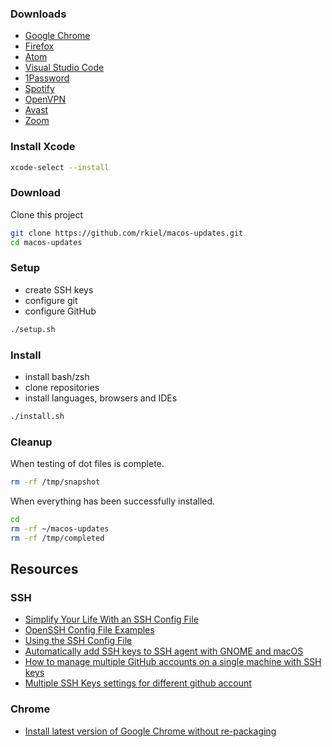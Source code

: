 ### Downloads

* [Google Chrome](http://www.google.com/chrome/)
* [Firefox](https://www.mozilla.org/en-US/firefox/)
* [Atom](https://atom.io/)
* [Visual Studio Code](https://code.visualstudio.com/)
* [1Password](https://1password.com/downloads/mac/)
* [Spotify](https://www.spotify.com/us/download/mac/)
* [OpenVPN](https://openvpn.net/download-open-vpn/)
* [Avast](https://www.avast.com/en-us/free-mac-security)
* [Zoom](https://zoom.us/download#client_4meeting)

### Install Xcode

```bash
xcode-select --install
```

### Download

Clone this project

```bash
git clone https://github.com/rkiel/macos-updates.git
cd macos-updates
```

### Setup

* create SSH keys
* configure git
* configure GitHub

```bash
./setup.sh
```

### Install

* install bash/zsh
* clone repositories
* install languages, browsers and IDEs

```bash
./install.sh
```

### Cleanup


When testing of dot files is complete.

```bash
rm -rf /tmp/snapshot
```

When everything has been successfully installed.

```bash
cd
rm -rf ~/macos-updates
rm -rf /tmp/completed
```

## Resources

### SSH

- [Simplify Your Life With an SSH Config File](https://nerderati.com/2011/03/17/simplify-your-life-with-an-ssh-config-file/)
- [OpenSSH Config File Examples](https://www.cyberciti.biz/faq/create-ssh-config-file-on-linux-unix/)
- [Using the SSH Config File](https://linuxize.com/post/using-the-ssh-config-file/)
- [Automatically add SSH keys to SSH agent with GNOME and macOS](https://www.michelebologna.net/2018/automatically-add-ssh-keys-to-ssh-agent-running-in-gnome-and-macos/)
- [How to manage multiple GitHub accounts on a single machine with SSH keys](https://www.freecodecamp.org/news/manage-multiple-github-accounts-the-ssh-way-2dadc30ccaca/)
- [Multiple SSH Keys settings for different github account](https://gist.github.com/jexchan/2351996)

### Chrome

- [Install latest version of Google Chrome without re-packaging](https://www.jamf.com/jamf-nation/discussions/20894/install-latest-version-of-google-chrome-without-re-packaging)
